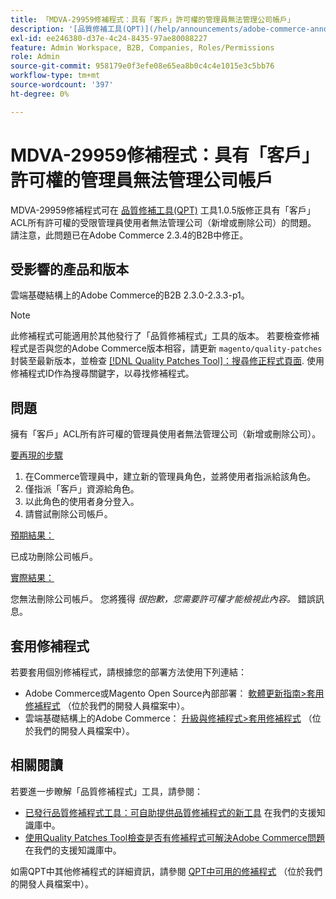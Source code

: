 ```yaml
---
title: 「MDVA-29959修補程式：具有「客戶」許可權的管理員無法管理公司帳戶」
description: '[品質修補工具(QPT)](/help/announcements/adobe-commerce-announcements/magento-quality-patches-released-new-tool-to-self-serve-quality-patches.md)工具1.0.5版中提供的MDVA-29959修補程式修正了具有「客戶」ACL所有許可權的受限制管理員使用者無法管理公司（新增或刪除公司）的問題。 請注意，此問題已在Adobe Commerce 2.3.4的B2B中修正。'
exl-id: ee246380-d37e-4c24-8435-97ae80088227
feature: Admin Workspace, B2B, Companies, Roles/Permissions
role: Admin
source-git-commit: 958179e0f3efe08e65ea8b0c4c4e1015e3c5bb76
workflow-type: tm+mt
source-wordcount: '397'
ht-degree: 0%

---
```


# MDVA-29959修補程式：具有「客戶」許可權的管理員無法管理公司帳戶

MDVA-29959修補程式可在 [品質修補工具(QPT)](/help/announcements/adobe-commerce-announcements/magento-quality-patches-released-new-tool-to-self-serve-quality-patches.md) 工具1.0.5版修正具有「客戶」ACL所有許可權的受限管理員使用者無法管理公司（新增或刪除公司）的問題。 請注意，此問題已在Adobe Commerce 2.3.4的B2B中修正。

## 受影響的產品和版本

雲端基礎結構上的Adobe Commerce的B2B 2.3.0-2.3.3-p1。

>[!NOTE]
>
>此修補程式可能適用於其他發行了「品質修補程式」工具的版本。 若要檢查修補程式是否與您的Adobe Commerce版本相容，請更新 `magento/quality-patches` 封裝至最新版本，並檢查 [[!DNL Quality Patches Tool]：搜尋修正程式頁面](https://devdocs.magento.com/quality-patches/tool.html#patch-grid). 使用修補程式ID作為搜尋關鍵字，以尋找修補程式。

## 問題

擁有「客戶」ACL所有許可權的管理員使用者無法管理公司（新增或刪除公司）。

<u>要再現的步驟</u>

1. 在Commerce管理員中，建立新的管理員角色，並將使用者指派給該角色。
1. 僅指派「客戶」資源給角色。
1. 以此角色的使用者身分登入。
1. 請嘗試刪除公司帳戶。

<u>預期結果：</u>

已成功刪除公司帳戶。

<u>實際結果：</u>

您無法刪除公司帳戶。 您將獲得 *很抱歉，您需要許可權才能檢視此內容。* 錯誤訊息。

## 套用修補程式

若要套用個別修補程式，請根據您的部署方法使用下列連結：

* Adobe Commerce或Magento Open Source內部部署： [軟體更新指南>套用修補程式](https://devdocs.magento.com/guides/v2.4/comp-mgr/patching/mqp.html) （位於我們的開發人員檔案中）。
* 雲端基礎結構上的Adobe Commerce： [升級與修補程式>套用修補程式](https://devdocs.magento.com/cloud/project/project-patch.html) （位於我們的開發人員檔案中）。

## 相關閱讀

若要進一步瞭解「品質修補程式」工具，請參閱：

* [已發行品質修補程式工具：可自助提供品質修補程式的新工具](/help/announcements/adobe-commerce-announcements/magento-quality-patches-released-new-tool-to-self-serve-quality-patches.md) 在我們的支援知識庫中。
* [使用Quality Patches Tool檢查是否有修補程式可解決Adobe Commerce問題](/help/support-tools/patches-available-in-qpt-tool/check-patch-for-magento-issue-with-magento-quality-patches.md) 在我們的支援知識庫中。

如需QPT中其他修補程式的詳細資訊，請參閱 [QPT中可用的修補程式](https://devdocs.magento.com/quality-patches/tool.html#patch-grid) （位於我們的開發人員檔案中）。
